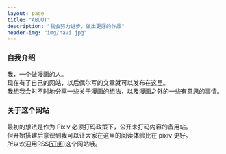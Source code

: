 ```yaml
---
layout: page
title: "ABOUT"
description: "我会努力进步，做出更好的作品"
header-img: "img/navi.jpg"
---
```



### 自我介绍

我，一个做漫画的人。  
现在有了自己的网站，以后偶尔写的文章就可以发布在这里。  
我想我会时不时地分享一些关于漫画的想法，以及漫画之外的一些有意思的事情。

### 关于这个网站

最初的想法是作为 Pixiv 必须打码政策下，公开未打码内容的备用站。  
但开始搭建后意识到我可以让大家在这里的阅读体验比在 pixiv 更好。  
所以欢迎用RSS[[订阅]](https://naturerealized.com/feed.xml "我的RSS feed链接")这个网站哦。